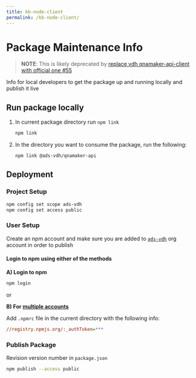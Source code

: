 ```yaml
---
title: kb-node-client
permalink: /kb-node-client/
---
```


# Package Maintenance Info

> **NOTE**: This is likely deprecated by [replace vdh qnamaker-api-client with official one #55](https://github.com/VermontDepartmentOfHealth/covid-bot/issues/55)

Info for local developers to get the package up and running locally and publish it live

## Run package locally

1. In current package directory run `npm link`

   ```bash
   npm link
   ```

2. In the directory you want to consume the package, run the following:

   ```bash
   npm link @ads-vdh/qnamaker-api
   ```

## Deployment

### Project Setup

```bash
npm config set scope ads-vdh
npm config set access public
```

### User Setup

Create an npm account and make sure you are added to [`ads-vdh`](https://www.npmjs.com/settings/ads-vdh/members) org account in order to publish

#### Login to npm using either of the methods

**A) Login to npm**

```bash
npm login
```

or

**B) For [multiple accounts](https://stackoverflow.com/a/50130282/1366033)**

Add `.npmrc` file in the current directory with the following info:

```ini
//registry.npmjs.org/:_authToken=***
```

### Publish Package

Revision version number in `package.json`

```bash
npm publish --access public
```
